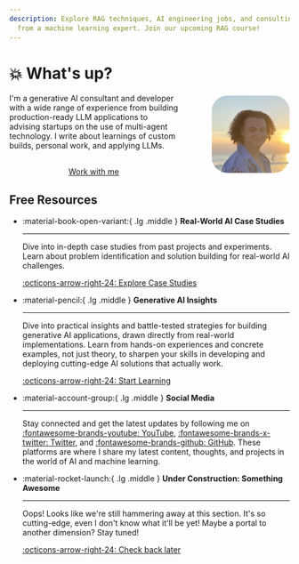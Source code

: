 ```yaml
---
description: Explore RAG techniques, AI engineering jobs, and consulting insights
  from a machine learning expert. Join our upcoming RAG course!
---
```


# :boom: What's up?

<div style="display: flex; align-items: center; justify-content: space-between; gap: 60px;">
  <div style="display: flex; flex-direction: column; gap: 30px;">
    <div>
        I'm a generative AI consultant and developer with a wide range of experience from building production-ready LLM applications to advising startups on the use of multi-agent technology.
        I write about learnings of custom builds, personal work, and applying LLMs.
    </div>
    <div style="text-align: center; justify-content: center; align-items: flex-end; display: flex;">
      <a href="services" class="md-button md-button--secondary">Work with me</a>
    </div>
  </div>
  <div>
    <img src="static/beach_headshot.png" alt="Headshot" style="width: 800px; border-radius: 20%;">
  </div>
</div>

## Free Resources

<div class="grid cards" markdown>

-   :material-book-open-variant:{ .lg .middle } __Real-World AI Case Studies__

    ---

    Dive into in-depth case studies from past projects and experiments. Learn about problem identification and solution building for real-world AI challenges.

    [:octicons-arrow-right-24: Explore Case Studies](writing/category/case-studies/)

-   :material-pencil:{ .lg .middle } __Generative AI Insights__

    ---

    Dive into practical insights and battle-tested strategies for building generative AI applications, drawn directly from real-world implementations. Learn from hands-on experiences and concrete examples, not just theory, to sharpen your skills in developing and deploying cutting-edge AI solutions that actually work.

    [:octicons-arrow-right-24: Start Learning](writing/category/generative-ai/)


-   :material-account-group:{ .lg .middle } __Social Media__

    ---

    Stay connected and get the latest updates by following me on [:fontawesome-brands-youtube: YouTube](https://www.youtube.com/@Fjooord), [:fontawesome-brands-x-twitter: Twitter](https://x.com/FJ000RD), and [:fontawesome-brands-github: GitHub](https://github.com/fjooord). These platforms are where I share my latest content, thoughts, and projects in the world of AI and machine learning.

-   :material-rocket-launch:{ .lg .middle } __Under Construction: Something Awesome__

    ---

    Oops! Looks like we're still hammering away at this section. It's so cutting-edge, even I don't know what it'll be yet! Maybe a portal to another dimension? Stay tuned!

    [:octicons-arrow-right-24: Check back later](https://www.youtube.com/watch?v=dQw4w9WgXcQ)

</div>


<script async data-uid="2c30d1cf0f" src="https://fjooord.ck.page/2c30d1cf0f/index.js"></script>
